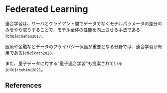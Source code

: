 # Federated Learning

連合学習は、サーバとクライアント間でデータでなくモデルパラメータの差分のみをやり取りすることで、モデル全体の性能を向上させる手法である{cite}`mcmahan2017`。

医療や金融などデータのプライバシー保護が重要となる分野では、連合学習が有用である{cite}`roth2020`。

また、量子データに対する"量子連合学習"も提案されている{cite}`chehimi2021`。

## References

```{bibliography}
```